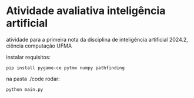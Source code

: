 # Atividade avaliativa inteligência artificial

atividade para a primeira nota da disciplina de inteligência artificial 2024.2, ciência computação UFMA

instalar requisitos:
```
pip install pygame-ce pytmx numpy pathfinding
```

na pasta ./code rodar:
```
python main.py
```
